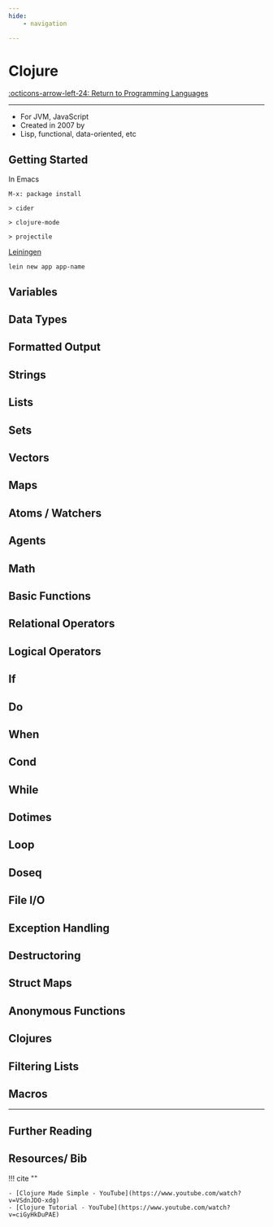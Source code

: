 ```yaml
---
hide:
    - navigation

---
```


# Clojure

[:octicons-arrow-left-24: Return to Programming Languages](/Knowledge-Notebook/Programming-Languages/)

---

- For JVM, JavaScript
- Created in 2007 by 
- Lisp, functional, data-oriented, etc
  

## Getting Started

In Emacs

`M-x: package install`

`> cider`

`> clojure-mode`

`> projectile`

[Leiningen](https://leiningen.org/#install)

`lein new app app-name`

## Variables

## Data Types

## Formatted Output

## Strings

## Lists

## Sets

## Vectors

## Maps

## Atoms / Watchers

## Agents

## Math

## Basic Functions

## Relational Operators

## Logical Operators

## If

## Do

## When

## Cond

## While

## Dotimes

## Loop

## Doseq

## File I/O

## Exception Handling

## Destructoring

## Struct Maps

## Anonymous Functions

## Clojures

## Filtering Lists

## Macros

---

## Further Reading

## Resources/ Bib

!!! cite ""

    - [Clojure Made Simple - YouTube](https://www.youtube.com/watch?v=VSdnJDO-xdg)
    - [Clojure Tutorial - YouTube](https://www.youtube.com/watch?v=ciGyHkDuPAE)